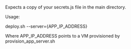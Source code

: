 Expects a copy of your secrets.js file in the main directory.

Usage:

deploy.sh --server={APP_IP_ADDRESS}

Where APP_IP_ADDRESS points to a VM provisioned by provision_app_server.sh
